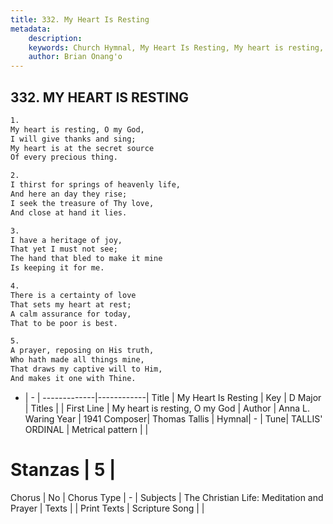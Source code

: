 ```yaml
---
title: 332. My Heart Is Resting
metadata:
    description: 
    keywords: Church Hymnal, My Heart Is Resting, My heart is resting, O my God, 
    author: Brian Onang'o
---
```



## 332. MY HEART IS RESTING

```txt
1.
My heart is resting, O my God, 
I will give thanks and sing; 
My heart is at the secret source 
Of every precious thing. 

2.
I thirst for springs of heavenly life, 
And here an day they rise; 
I seek the treasure of Thy love, 
And close at hand it lies. 

3.
I have a heritage of joy, 
That yet I must not see; 
The hand that bled to make it mine 
Is keeping it for me. 

4.
There is a certainty of love 
That sets my heart at rest; 
A calm assurance for today, 
That to be poor is best. 

5.
A prayer, reposing on His truth, 
Who hath made all things mine, 
That draws my captive will to Him, 
And makes it one with Thine.
```

- |   -  |
-------------|------------|
Title | My Heart Is Resting |
Key | D Major |
Titles |  |
First Line | My heart is resting, O my God |
Author | Anna L. Waring
Year | 1941
Composer| Thomas Tallis |
Hymnal|  - |
Tune| TALLIS&#039; ORDINAL |
Metrical pattern | |
# Stanzas | 5 |
Chorus | No |
Chorus Type | - |
Subjects | The Christian Life: Meditation and Prayer |
Texts |  |
Print Texts | 
Scripture Song |  |
  
